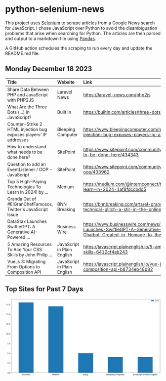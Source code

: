 # python-selenium-news

This project uses [Selenium](https://www.seleniumhq.org/) to scrape articles from a Google News search for JavaScript.
I chose JavaScript over Python to avoid the disambiguation problems that arise when searching for Python.
The articles are then parsed and output to a markdown file using [Pandas](https://pandas.pydata.org/).

A GitHub action schedules the scraping to run every day and update the README.md file.

## Monday December 18 2023


| Title                                                             | Website                     | Link                                                                                                                                                                                           |
|:------------------------------------------------------------------|:----------------------------|:-----------------------------------------------------------------------------------------------------------------------------------------------------------------------------------------------|
| Share Data Between PHP and JavaScript with PHP2JS                 | Laravel News                | https://laravel-news.com/php2js                                                                                                                                                                |
| What Are the Three Dots (...) in JavaScript?                      | Built In                    | https://builtin.com/articles/three-dots-in-javascript                                                                                                                                          |
| Counter-Strike 2 HTML injection bug exposes players’ IP addresses | Bleeping Computer           | https://www.bleepingcomputer.com/news/security/counter-strike-2-html-injection-bug-exposes-players-ip-addresses/                                                                               |
| How to understand what needs to be done here?                     | SitePoint                   | https://www.sitepoint.com/community/t/how-to-understand-what-needs-to-be-done-here/434343                                                                                                      |
| Question to add an EventListener / OOP - JavaScript               | SitePoint                   | https://www.sitepoint.com/community/t/question-to-add-an-eventlistener-oop/433962                                                                                                              |
| Top 5 High-Paying Technologies To Learn in 2024!  by ...          | Medium                      | https://medium.com/@internconnect/top-5-high-paying-technologies-to-learn-in-2024-1af8fdccbdd5                                                                                                 |
| Granda Out of #ElGranChefFamosos, Twitter's JavaScript Issue      | BNN Breaking                | https://bnnbreaking.com/arts/el-grandas-elimination-and-twitters-technical-glitch-a-stir-in-the-online-sphere/                                                                                 |
| DataStax Launches SwiftieGPT: A Generative AI-Powered ...         | Business Wire               | https://www.businesswire.com/news/home/20231213484568/en/DataStax-Launches-SwiftieGPT-A-Generative-AI-Powered-Taylor-Swift-Superfan-Chatbot-Created-in-Homage-to-the-Grammy-winning-Songstress |
| 5 Amazing Resources To Ace Your CSS Skills  by John Philip ...    | JavaScript in Plain English | https://javascript.plainenglish.io/5-amazing-resources-to-ace-your-css-skills-6412cf4ab243                                                                                                     |
| Vue.js 3: Migrating From Options to Composition API               | JavaScript in Plain English | https://javascript.plainenglish.io/vue-js-3-migrating-from-options-to-composition-api-b8734eb48b82                                                                                             |
## Top Sites for Past 7 Days

![Graph of Top Sites](https://raw.githubusercontent.com/dan-mba/python-selenium-news/main/last-week.png)
